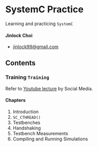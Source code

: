 # SystemC Practice
Learning and practicing `SystemC`
    
#### Jinlock Choi
- jinlock99@gmail.com

## Contents
### Training `Training`
Refer to [Youtube lecture](https://www.youtube.com/watch?v=NCFxBGLB5xs&list=PLcvQHr8v8MQLj9tCYyOw44X1PLisEsX-J) by Social Media.

#### Chapters
1. Introduction
2. `SC_CTHREAD()`
3. Testbenches
4. Handshaking
5. Testbench Measurements
6. Compiling and Running Simulations
